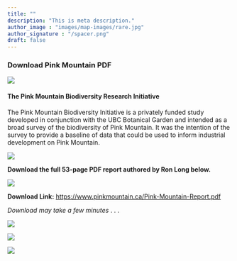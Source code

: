 ```yaml
---
title: ""
description: "This is meta description."
author_image : "images/map-images/rare.jpg"
author_signature : "/spacer.png"
draft: false
---
```



### Download Pink Mountain PDF
![](/spacer.png)

#### The Pink Mountain Biodiversity Research Initiative  

The Pink Mountain Biodiversity Initiative is a privately funded study developed in conjunction with the UBC Botanical Garden and intended as a broad survey of the biodiversity of Pink Mountain. It was the intention of the survey to provide a baseline of data that could be used to inform industrial development on Pink Mountain.

![](/spacer.png)

**Download the full 53-page PDF report authored by Ron Long below.**

![](/cover-image-small.jpg)

**Download Link:** <a>https://www.pinkmountain.ca/Pink-Mountain-Report.pdf</a>

*Download may take a few minutes* . . .


![](/spacer.png)

![](/spacer.png)

![](/spacer.png)